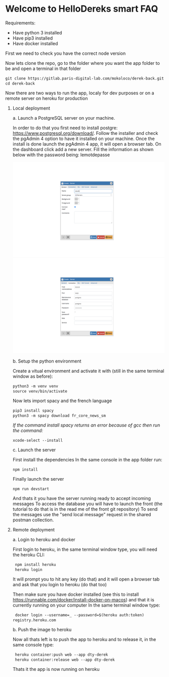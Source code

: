 # Welcome to HelloDereks smart FAQ

Requirements:
- Have python 3 installed
- Have pip3 installed
- Have docker installed

First we need to check you have the correct node version

Now lets clone the repo, go to the folder where you want the app folder to be and open a terminal in that folder

    git clone https://gitlab.paris-digital-lab.com/mokoloco/derek-back.git
    cd derek-back

Now there are two ways to run the app, localy for dev purposes or on a remote server on heroku for production

1.  Local deployment

    a.  Launch a PostgreSQL server on your machine.

    In order to do that you first need to install postgre: https://www.postgresql.org/download/. Follow the installer and check the pgAdmin 4 option to have it installed on your machine.
    Once the install is done launch the pgAdmin 4 app, it will open a browser tab. On the dashboard click add a new server. Fill the information as shown below with the password being: lemotdepasse

    <img src="db1.png"/><img src="db2.png"/>

    b. Setup the python environment

    Create a vitual environment and activate it with (still in the same terminal window as before):

        python3 -m venv venv
        source venv/bin/activate
    
    Now lets import spacy and the french language

        pip3 install spacy
        python3 -m spacy download fr_core_news_sm

    *If the command install spacy returns an error because of gcc then run the command:*

        xcode-select --install 

    c. Launch the server

    First install the dependencies
    In the same console in the app folder run:

        npm install

    Finally launch the server

        npm run devstart 
    
    And thats it you have the server running ready to accept incoming messages
    To access the database you will have to launch the front (the tutorial to do that is in the read me of the front git repository)
    To send the messages use the "send local message" request in the shared postman collection.

2. Remote deployment

    a. Login to heroku and docker

    First login to heroku, in the same terminal window type, you will need the heroku CLI:

        npm install heroku
        heroku login
    
    It will prompt you to hit any key (do that) and it will open a browser tab and ask that you login to heroku (do that too)

    Then make sure you have docker installed (see this to install https://runnable.com/docker/install-docker-on-macos) and that it is currently running on your computer
    In the same terminal window type:

        docker login --username=_ --password=$(heroku auth:token) registry.heroku.com

    b. Push the image to heroku

    Now all thats left is to push the app to heroku and to release it, in the same console type:

        heroku container:push web --app dty-derek
        heroku container:release web --app dty-derek
    
    Thats it the app is now running on heroku
